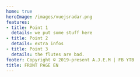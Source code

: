 ```yaml
---
home: true 
heroImage: /images/vuejsradar.png
features:
- title: Point 1 
  details: we put some stuff here 
- title: Point 2 
  details: extra infos 
- title: Point 3
  details: the flutes are bad. 
footer: Copyright © 2019-present A.J.E.M | FB YTB
title: FRONT PAGE EN
---
```

